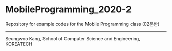 # MobileProgramming_2020-2
Repository for example codes for the Mobile Programming class (02분반)

---
Seungwoo Kang, School of Computer Science and Engineering, KOREATECH
